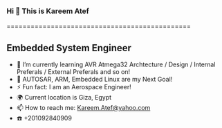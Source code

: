 ### Hi 👋 This is Kareem Atef
==============================================

Embedded System Engineer
-------------------------------
- 🌱 I’m currently learning AVR Atmega32 Archtecture / Design / Internal Preferals / External Preferals and so on!
- 🤔 AUTOSAR, ARM, Embedded Linux are my Next Goal!
- ⚡ Fun fact: I am an Aerospace Engineer!
- 🌍  Current location is Giza, Egypt
- 📫 How to reach me: Kareem.Atef@yahoo.com 
- ☎️ +201092840909
